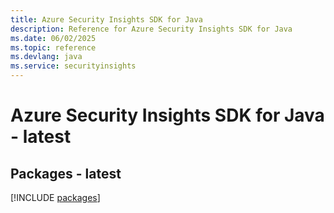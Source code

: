 ```yaml
---
title: Azure Security Insights SDK for Java
description: Reference for Azure Security Insights SDK for Java
ms.date: 06/02/2025
ms.topic: reference
ms.devlang: java
ms.service: securityinsights
---
```

# Azure Security Insights SDK for Java - latest
## Packages - latest
[!INCLUDE [packages](security-insights-index.md)]